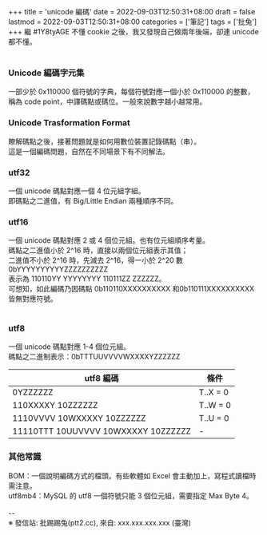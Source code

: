 +++
title = 'unicode 編碼'
date = 2022-09-03T12:50:31+08:00
draft = false
lastmod = 2022-09-03T12:50:31+08:00
categories = ['筆記']
tags = ['批兔']
+++
繼 #1Y8tyAGE 不懂 cookie 之後，我又發現自己做兩年後端，卻連 unicode 都不懂。<br>
<br>
### Unicode 編碼字元集　
一部少於 0x110000 個符號的字典，每個符號對應一個小於 0x110000 的整數，<br>
稱為 code point，中譯碼點或碼位。一般來說數字越小越常用。<br>

### Unicode Trasformation Format 
瞭解碼點之後，接著問題就是如何用數位裝置記錄碼點（串）。<br>
這是一個編碼問題，自然在不同場景下有不同解法。<br>

### utf32 
一個 unicode 碼點對應一個 4 位元組字組。<br>
即碼點之二進值，有 Big/Little Endian 兩種順序不同。<br>

### utf16 
一個 unicode 碼點對應 2 或 4 個位元組。也有位元組順序考量。<br>
碼點之二進值小於 2^16 時，直接以兩個位元組表示其值；<br>
二進值不小於 2^16 時，先減去 2^16，得一小於 2^20 數 0bYYYYYYYYYYZZZZZZZZZZ<br>
表示為 110110YY YYYYYYYY 110111ZZ ZZZZZZ。<br>
可想知，如此編碼乃因碼點 0b110110XXXXXXXXXX 和0b110111XXXXXXXXXX 皆無對應符號。<br>
<br>
### utf8 
一個 unicode 碼點對應 1-4 個位元組。<br>
碼點之二進制表示：0bTTTUUVVVVWXXXXYZZZZZZ<br>

| utf8 編碼 | 條件 |
| --- | --- |
| 0YZZZZZZ                            | T..X = 0 |
| 110XXXXY 10ZZZZZZ                   | T..W = 0 |
| 1110VVVV 10WXXXXY 10ZZZZZZ          | T..U = 0 |
| 11110TTT 10UUVVVV 10WXXXXY 10ZZZZZZ |     -    |

### 其他常識 
BOM：一個說明編碼方式的檔頭。有些軟體如 Excel 會主動加上，寫程式讀檔時需注意。<br>
utf8mb4：MySQL 的 utf8 一個符號只能 3 個位元組，需要指定 Max Byte 4。<br>
<br>
--<br>
※ 發信站: 批踢踢兔(ptt2.cc), 來自: xxx.xxx.xxx.xxx (臺灣)<br>
